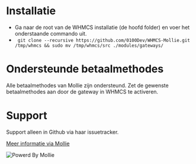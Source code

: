 # Installatie #
+ Ga naar de root van de WHMCS installatie (de hoofd folder) en voer het onderstaande commando uit.
+ ``` git clone --recursive https://github.com/0100Dev/WHMCS-Mollie.git /tmp/whmcs && sudo mv /tmp/whmcs/src ./modules/gateways/```

# Ondersteunde betaalmethodes #
Alle betaalmethodes van Mollie zijn ondersteund. Zet de gewenste betaalmethodes aan door de gateway in WHMCS te activeren.

# Support #
Support alleen in Github via haar issuetracker.

[Meer informatie via Mollie](https://www.mollie.nl/betaaldiensten/)

![Powerd By Mollie](http://www.mollie.nl/images/badge-betaling-medium.png)
